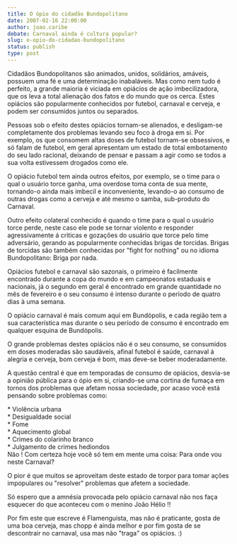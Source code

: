 ```yaml
---
title: O ópio do cidadão Bundopolitano
date: 2007-02-16 22:00:00
author: joao.caribe
debate: Carnaval ainda é cultura popular?
slug: o-opio-do-cidadao-bundopolitano
status: publish 
type: post
---
```


Cidadãos Bundopolitanos são animados, unidos, solidários, amáveis, possuem uma fé e uma determinação inabaláveis. Mas como nem tudo é perfeito, a grande maioria é viciada em opiácios de ação imbecilizadora, que os leva a total alienação dos fatos e do mundo que os cerca. Estes opiácios são popularmente conhecidos por futebol, carnaval e cerveja, e podem ser consumidos juntos ou separados.  
  
Pessoas sob o efeito destes opiácios tornam-se alienados, e desligam-se completamente dos problemas levando seu foco à droga em si. Por exemplo, os que consomem altas doses de futebol tornam-se obsessivos, e só falam de futebol, em geral apresentam um estado de total embotamento do seu lado racional, deixando de pensar e passam a agir como se todos a sua volta estivessem drogados como ele.  
  
O opiácio futebol tem ainda outros efeitos, por exemplo, se o time para o qual o usuário torce ganha, uma overdose toma conta de sua mente, tornando-o ainda mais imbecil e inconveniente, levando-o ao consumo de outras drogas como a cerveja e até mesmo o samba, sub-produto do Carnaval.  
  
Outro efeito colateral conhecido é quando o time para o qual o usuário torce perde, neste caso ele pode se tornar violento e responder agressivamente á criticas e gozações do usuário que torce pelo time adversário, gerando as popularmente conhecidas brigas de torcidas. Brigas de torcidas são também conhecidas por "fight for nothing" ou no idioma Bundopolitano: Briga por nada.  
  
Opiácios futebol e carnaval são sazonais, o primeiro é facilmente  
encontrado durante a copa do mundo e em campeonatos estaduais e nacionais, já o segundo em geral é encontrado em grande quantidade no mês de fevereiro e o seu consumo é intenso durante o período de quatro dias à uma semana.  
  
O opiácio carnaval é mais comum aqui em Bundópolis, e cada região tem a sua característica mas durante o seu período de consumo é encontrado em qualquer esquina de Bundópolis.  
  
O grande problemas destes opiácios não é o seu consumo, se consumidos em doses moderadas são saudáveis, afinal futebol é saúde, carnaval á alegria e cerveja, bom cerveja é bom, mas deve-se beber moderadamente.  
  
A questão central é que em temporadas de consumo de opiácios, desvia-se a opinião pública para o ópio em si, criando-se uma cortina de fumaça em tornos dos problemas que afetam nossa sociedade, por acaso você está pensando sobre problemas como:  
  
\* Violência urbana  
\* Desigualdade social  
\* Fome  
\* Aquecimento global  
\* Crimes do colarinho branco  
\* Julgamento de crimes hediondos  
Não ! Com certeza hoje você só tem em mente uma coisa: Para onde vou neste Carnaval?  
  
O pior é que muitos se aproveitam deste estado de torpor para tomar ações impopulares ou "resolver" problemas que afetem a sociedade.  
  
Só espero que a amnésia provocada pelo opiácio carnaval não nos faça esquecer do que aconteceu com o menino João Hélio !!  
  
Por fim este que escreve é Flamenguista, mas não é praticante, gosta de uma boa cerveja, mas chopp é ainda melhor e por fim gosta de se descontrair no carnaval, usa mas não "traga" os opiácios. :)
